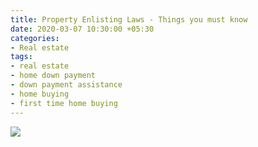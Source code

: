 ```yaml
---
title: Property Enlisting Laws - Things you must know
date: 2020-03-07 10:30:00 +05:30
categories:
- Real estate
tags:
- real estate
- home down payment
- down payment assistance
- home buying
- first time home buying
---
```


**[![](https://lh4.googleusercontent.com/cQC4-NurscPQXyaWBlctw5Dgz8i744gnIvRkPj7qpIJzICVRE-7PiJOqq10iYEoGhEhn-lEzUjwB9thqAu90QsDtftjp2FZ6zP2nHA4SOzwCAhG7G4a-yC2Roi4Xm-f3_yCZgFvF)](https://blog.homecapital.in/should-you-buy-property-with-the-current-market-scenario/)**